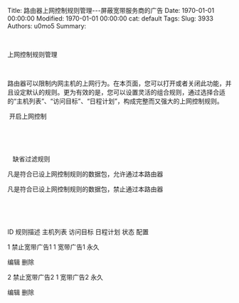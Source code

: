 Title: 路由器上网控制规则管理---屏蔽宽带服务商的广告
Date: 1970-01-01 00:00:00
Modified: 1970-01-01 00:00:00
cat: default
Tags: 
Slug: 3933
Authors: u0mo5 
Summary: 

 



上网控制规则管理




 


路由器可以限制内网主机的上网行为。在本页面，您可以打开或者关闭此功能，并且设定默认的规则。更为有效的是，您可以设置灵活的组合规则，通过选择合适的“主机列表”、“访问目标”、“日程计划”，构成完整而又强大的上网控制规则。






 开启上网控制


 


 



   缺省过滤规则




凡是符合已设上网控制规则的数据包，允许通过本路由器



凡是符合已设上网控制规则的数据包，禁止通过本路由器


 


  







ID
规则描述
主机列表
访问目标
日程计划
状态
配置


1
禁止宽带广告1
1
宽带广告1
永久


编辑 删除



2
禁止宽带广告2
1
宽带广告2
永久


编辑 删除








 



   



 







